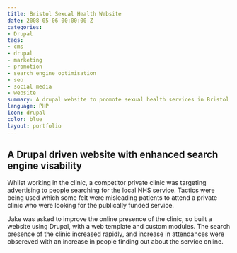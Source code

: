 ```yaml
---
title: Bristol Sexual Health Website
date: 2008-05-06 00:00:00 Z
categories:
- Drupal
tags:
- cms
- drupal
- marketing
- promotion
- search engine optimisation
- seo
- social media
- website
summary: A drupal website to promote sexual health services in Bristol.
language: PHP
icon: drupal
color: blue
layout: portfolio
---
```


<h2 class="subtitle">A Drupal driven website with enhanced search engine visability</h2>
Whilst working in the clinic, a competitor private clinic was targeting advertising to people searching for the local NHS service. Tactics were being used which some felt were misleading patients to attend a private clinic who were looking for the publically funded service.

Jake was asked to improve the online presence of the clinic, so built a website using Drupal, with a web template and custom modules. The search presence of the clinic increased rapidly, and increase in attendances were obsereved with an increase in people finding out about the service online.
